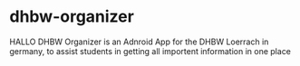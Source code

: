 dhbw-organizer
==============
HALLO
DHBW Organizer is an Adnroid App for the DHBW Loerrach in germany, to assist students in getting all importent information in one place

